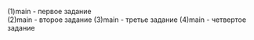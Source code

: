 (1)main - первое задание  
(2)main  - второе задание 
(3)main  - третье задание 
(4)main  - четвертое задание 

